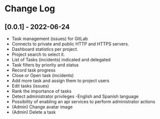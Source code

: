 # Change Log

## [0.0.1] - 2022-06-24

- Task management (issues) for GitLab
- Connects to private and public HTTP and HTTPS servers.
- Dashboard statistics per project.
- Project search to select it.
- List of Tasks (incidents) indicated and delegated
- Task filters by priority and status
- Record task progress
- Close or Open task (incidents)
- Add more task and assign them to project users
- Edit tasks (issues)
- Rank the importance of tasks
- Detect administrator privileges
  -English and Spanish language
- Possibility of enabling an api services to perform administrator actions
- (Admin) Change avatar image
- (Admin) Delete a task
